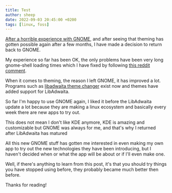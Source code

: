 ```yaml
---
title: Test
author: sheep
date: 2022-09-03 20:45:00 +0200
tags: [linux, foss]
---
```


[After a horrible experience with GNOME](https://sheepdev.xyz/posts/switching-from-gnome-to-kde/), and after seeing that theming has gotten possible again after a few months, I have made a decision to return back to GNOME. 

My experience so far has been OK, the only problems have been very long gnome-shell loading times which I have fixed by following [this reddit comment](https://www.reddit.com/r/archlinux/comments/sjpyck/gnome_and_other_gtkbased_des_take_a_long_time_to/id6j31z/).

When it comes to theming, the reason I left GNOME, it has improved a lot. Programs such as [libadwaita theme changer](https://github.com/odziom91/libadwaita-theme-changer) exist now and themes have added support for LibAdwaita.

So far I'm happy to use GNOME again, I liked it before the LibAdwaita update a lot because they are making a linux ecosystem and basically every week there are new apps to try out.

This does not mean I don't like KDE anymore, KDE is amazing and customizable but GNOME was always for me, and that's why I returned after LibAdwaita has matured

All this new GNOME stuff has gotten me interested in even making my own app to try out the new technologies they have been introducing, but I haven't decided when or what the app will be about or if I'll even make one.

Well, if there's anything to learn from this post, it's that you should try things you have stopped using before, they probably became much better then before.

Thanks for reading!

